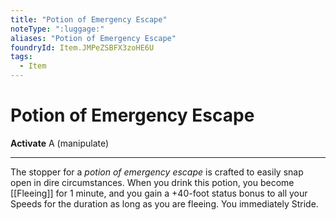 ```yaml
---
title: "Potion of Emergency Escape"
noteType: ":luggage:"
aliases: "Potion of Emergency Escape"
foundryId: Item.JMPeZSBFX3zoHE6U
tags:
  - Item
---
```


# Potion of Emergency Escape

**Activate** A (manipulate)

* * *

The stopper for a _potion of emergency escape_ is crafted to easily snap open in dire circumstances. When you drink this potion, you become [[Fleeing]] for 1 minute, and you gain a +40-foot status bonus to all your Speeds for the duration as long as you are fleeing. You immediately Stride.

